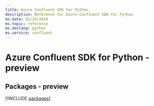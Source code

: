 ```yaml
---
title: Azure Confluent SDK for Python
description: Reference for Azure Confluent SDK for Python
ms.date: 02/28/2024
ms.topic: reference
ms.devlang: python
ms.service: confluent
---
```

# Azure Confluent SDK for Python - preview
## Packages - preview
[!INCLUDE [packages](confluent-index.md)]